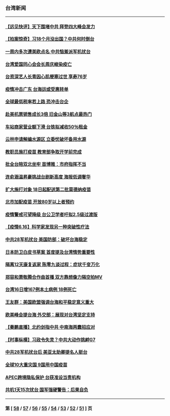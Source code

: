 ### 台湾新闻
---
#### [【远见快评】天下围堵中共 拜登四大峰会发力](../../pages/ncid1349361/n13023824.md) 
#### [【拍案惊奇】习18个月没出国？中共何时倒台](../../pages/ncid1349361/n13025110.md) 
#### [一周内多次遭美欧点名 中共恼羞派军机扰台](../../pages/ncid1349361/n13026528.md) 
#### [台湾爱国同心会会长周庆峻染疫亡](../../pages/ncid1349361/n13026452.md) 
#### [台资深艺人长青因心肌梗塞过世 享寿76岁](../../pages/ncid1349361/n13026141.md) 
#### [疫情冲击广东 台海运或受惠转单](../../pages/ncid1349361/n13026317.md) 
#### [全球最低税率若上路 恐冲击台企](../../pages/ncid1349361/n13026039.md) 
#### [赴美机票销售成长3倍 旧金山等3航点最热门](../../pages/ncid1349361/n13026184.md) 
#### [车站商家营业额下滑 台铁拟减收50％租金](../../pages/ncid1349361/n13026187.md) 
#### [云林申请解编水源区 立委忧破坏备用水源](../../pages/ncid1349361/n13026182.md) 
#### [教职员施打疫苗 教育部争取开学前完成](../../pages/ncid1349361/n13026091.md) 
#### [批全台陪双北坐牢 苗博雅：市府指挥不当](../../pages/ncid1349361/n13026093.md) 
#### [连俞涵温昇豪挑战台剧新高度 海报低调奢华](../../pages/ncid1349361/n13025730.md) 
#### [扩大施打对象 18日起配送第二批莫德纳疫苗](../../pages/ncid1349361/n13026097.md) 
#### [北市加配疫苗 开放80岁以上者预约](../../pages/ncid1349361/n13026087.md) 
#### [疫情警戒可望降级 台公卫学者吁拟2.5级过渡版](../../pages/ncid1349361/n13026046.md) 
#### [【疫情6.16】科学家发现另一种突破性疗法](../../pages/ncid1349361/n13025692.md) 
#### [中共28军机扰台 美国防部：破坏台海稳定](../../pages/ncid1349361/n13024828.md) 
#### [日本防卫白皮书草案 首度提及台湾情势重要性](../../pages/ncid1349361/n13025784.md) 
#### [隔离12天康复返家 陈零九谈过程：症状千变万化](../../pages/ncid1349361/n13025489.md) 
#### [郑容和萧敬腾合作曲首播 双方靠想像力隔空拍MV](../../pages/ncid1349361/n13025521.md) 
#### [台湾16日增167例本土病例 18例死亡](../../pages/ncid1349361/n13025472.md) 
#### [王友群：美国欧盟强调台海和平稳定意义重大](../../pages/ncid1349361/n13024403.md) 
#### [欧美峰会提台海 外交部：展现对台湾坚定支持](../../pages/ncid1349361/n13024920.md) 
#### [【秦鹏直播】北约剑指中共 中南海两蠢招应对](../../pages/ncid1349361/n13024551.md) 
#### [【时事纵横】习政令失灵？中共大动作挑衅G7](../../pages/ncid1349361/n13024507.md) 
#### [中共28军机扰台后 美亚太助卿提名人挺台](../../pages/ncid1349361/n13024234.md) 
#### [全球10大重灾国 9国用中国疫苗](../../pages/ncid1349361/n13023895.md) 
#### [APEC跨境隐私保护 台获准设当责机构](../../pages/ncid1349361/n13023875.md) 
#### [共机1天15次扰台 国军强硬警告：后果自负](../../pages/ncid1349361/n13023873.md) 

---
#### 第 [ [58](./58.md) / [57](./57.md) / [56](./56.md) / [55](./55.md) / [54](./54.md) / [53](./53.md) / [52](./52.md) / [51](./51.md) ] 页
